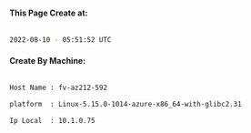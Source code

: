 
   
#### This Page Create at:

```bash

2022-08-10 - 05:51:52 UTC

```

#### Create By Machine:

```bash

Host Name : fv-az212-592

platform  : Linux-5.15.0-1014-azure-x86_64-with-glibc2.31

Ip Local  : 10.1.0.75

```

